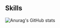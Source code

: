 


<h2>Skills</h2>

































![Anurag's GitHub stats](https://github-readme-stats.vercel.app/api?username=Ch4nh33&show_icons=true&theme=graywhite)
